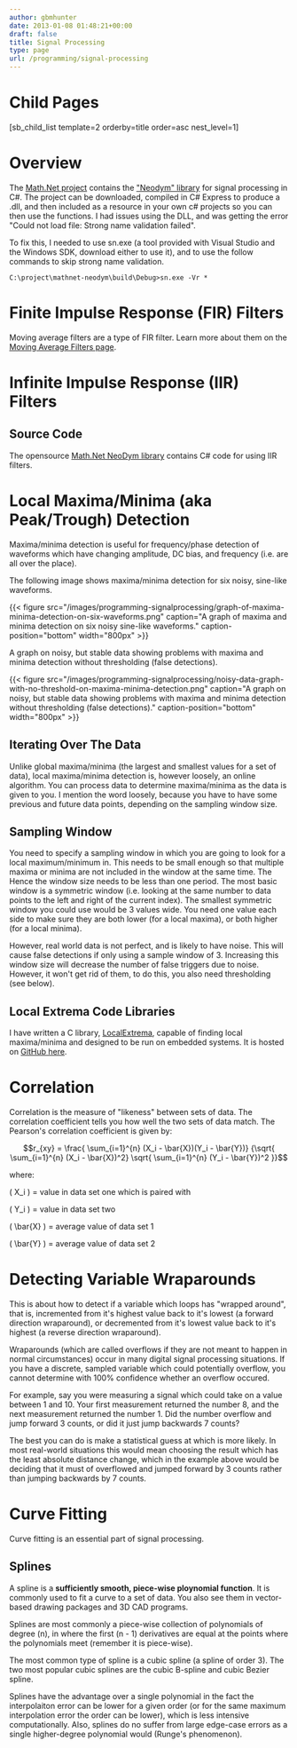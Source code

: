 ```yaml
---
author: gbmhunter
date: 2013-01-08 01:48:21+00:00
draft: false
title: Signal Processing
type: page
url: /programming/signal-processing
---
```


# Child Pages




[sb_child_list template=2 orderby=title order=asc nest_level=1]




# Overview




The [Math.Net project](http://www.mathdotnet.com/) contains the ["Neodym" library](http://neodym.mathdotnet.com/) for signal processing in C#. The project can be downloaded, compiled in C# Express to produce a .dll, and then included as a resource in your own c# projects so you can then use the functions. I had issues using the DLL, and was getting the error "Could not load file: Strong name validation failed".




To fix this, I needed to use sn.exe (a tool provided with Visual Studio and the Windows SDK, download either to use it), and to use the follow commands to skip strong name validation.



    
    C:\project\mathnet-neodym\build\Debug>sn.exe -Vr *
    




# Finite Impulse Response (FIR) Filters




Moving average filters are a type of FIR filter. Learn more about them on the [Moving Average Filters page](http://blog.mbedded.ninja/programming/general/signal-processing/moving-average-filters).




# Infinite Impulse Response (IIR) Filters




## Source Code




The opensource [Math.Net NeoDym library](http://neodym.mathdotnet.com/) contains C# code for using IIR filters.







# Local Maxima/Minima (aka Peak/Trough) Detection




Maxima/minima detection is useful for frequency/phase detection of waveforms which have changing amplitude, DC bias, and frequency (i.e. are all over the place).




The following image shows maxima/minima detection for six noisy, sine-like waveforms.




{{< figure src="/images/programming-signalprocessing/graph-of-maxima-minima-detection-on-six-waveforms.png" caption="A graph of maxima and minima detection on six noisy sine-like waveforms." caption-position="bottom" width="800px" >}}




A graph on noisy, but stable data showing problems with maxima and minima detection without thresholding (false detections).




{{< figure src="/images/programming-signalprocessing/noisy-data-graph-with-no-threshold-on-maxima-minima-detection.png" caption="A graph on noisy, but stable data showing problems with maxima and minima detection without thresholding (false detections)." caption-position="bottom" width="800px" >}}




## Iterating Over The Data




Unlike global maxima/minima (the largest and smallest values for a set of data), local maxima/minima detection is, however loosely, an online algorithm. You can process data to determine maxima/minima as the data is given to you. I mention the word loosely, because you have to have some previous and future data points, depending on the sampling window size.




## Sampling Window




You need to specify a sampling window in which you are going to look for a local maximum/minimum in. This needs to be small enough so that multiple maxima or minima are not included in the window at the same time. The Hence the window size needs to be less than one period. The most basic window is a symmetric window (i.e. looking at the same number to data points to the left and right of the current index). The smallest symmetric window you could use would be 3 values wide. You need one value each side to make sure they are both lower (for a local maxima), or both higher (for a local minima).




However, real world data is not perfect, and is likely to have noise. This will cause false detections if only using a sample window of 3. Increasing this window size will decrease the number of false triggers due to noise. However, it won't get rid of them, to do this, you also need thresholding (see below).




## Local Extrema Code Libraries




I have written a C library, [LocalExtrema](https://github.com/gbmhunter/LocalExtrema), capable of finding local maxima/minima and designed to be run on embedded systems. It is hosted on [GitHub here](https://github.com/gbmhunter/LocalExtrema).




# Correlation




Correlation is the measure of "likeness" between sets of data. The correlation coefficient tells you how well the two sets of data match. The Pearson's correlation coefficient is given by:




$$r_{xy} = \frac{ \sum_{i=1}^{n} (X_i - \bar{X})(Y_i - \bar{Y})} {\sqrt{ \sum_{i=1}^{n} (X_i - \bar{X})^2} \sqrt{ \sum_{i=1}^{n} (Y_i - \bar{Y})^2 }}$$




where:  

\( X_i \) = value in data set one which is paired with  

\( Y_i \) = value in data set two  

\( \bar{X} \) = average value of data set 1  

\( \bar{Y} \) = average value of data set 2




# Detecting Variable Wraparounds




This is about how to detect if a variable which loops has "wrapped around", that is, incremented from it's highest value back to it's lowest (a forward direction wraparound), or decremented from it's lowest value back to it's highest (a reverse direction wraparound).




Wraparounds (which are called overflows if they are not meant to happen in normal circumstances) occur in many digital signal processing situations. If you have a discrete, sampled variable which could potentially overflow, you cannot determine with 100% confidence whether an overflow occured.




For example, say you were measuring a signal which could take on a value between 1 and 10. Your first measurement returned the number 8, and the next measurement returned the number 1. Did the number overflow and jump forward  3 counts, or did it just jump backwards 7 counts?




The best you can do is make a statistical guess at which is more likely. In most real-world situations this would mean choosing the result which has the least absolute distance change, which in the example above would be deciding that it must of overflowed and jumped forward by 3 counts rather than jumping backwards by 7 counts.




# Curve Fitting




Curve fitting is an essential part of signal processing.




## Splines




A spline is a **sufficiently smooth, piece-wise ploynomial function**. It is commonly used to fit a curve to a set of data. You also see them in vector-based drawing packages and 3D CAD programs.




Splines are most commonly a piece-wise collection of polynomials of degree \(n\), in where the first \(n - 1\) derivatives are equal at the points where the polynomials meet (remember it is piece-wise).




The most common type of spline is a cubic spline (a spline of order 3). The two most popular cubic splines are the cubic B-spline and cubic Bezier spline.




Splines have the advantage over a single polynomial in the fact the interpolaiton error can be lower for a given order (or for the same maximum interpolation error the order can be lower), which is less intensive computationally. Also, splines do no suffer from large edge-case errors as a single higher-degree polynomial would (Runge's phenomenon).
